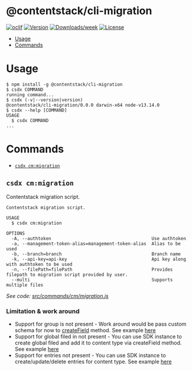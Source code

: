 @contentstack/cli-migration
===========================

[![oclif](https://img.shields.io/badge/cli-oclif-brightgreen.svg)](https://oclif.io)
[![Version](https://img.shields.io/npm/v/@contentstack/cli-migration.svg)](https://npmjs.org/package/@contentstack/cli-migration)
[![Downloads/week](https://img.shields.io/npm/dw/@contentstack/cli-migration.svg)](https://npmjs.org/package/@contentstack/cli-migration)
[![License](https://img.shields.io/npm/l/@contentstack/cli-migration.svg)](https://github.com/***REMOVED***/cli-migration/blob/master/package.json)

<!-- toc -->
* [Usage](#usage)
* [Commands](#commands)
<!-- tocstop -->
# Usage
<!-- usage -->
```sh-session
$ npm install -g @contentstack/cli-migration
$ csdx COMMAND
running command...
$ csdx (-v|--version|version)
@contentstack/cli-migration/0.0.0 darwin-x64 node-v13.14.0
$ csdx --help [COMMAND]
USAGE
  $ csdx COMMAND
...
```
<!-- usagestop -->
# Commands
<!-- commands -->
* [`csdx cm:migration`](#csdx-cmmigration)

## `csdx cm:migration`

Contentstack migration script.

```
Contentstack migration script.

USAGE
  $ csdx cm:migration

OPTIONS
  -A, --authtoken                                      Use authtoken
  -a, --management-token-alias=management-token-alias  Alias to be used
  -b, --branch=branch                                  Branch name
  -k, --api-key=api-key                                Api key along with authtoken to be used
  -n, --filePath=filePath                              Provides filepath to migration script provided by user.
  --multi                                              Supports multiple files
```

_See code: [src/commands/cm/migration.js](https://github.com/***REMOVED***/cli-migration/blob/v0.0.0/src/commands/cm/migration.js)_
<!-- commandsstop -->

### Limitation & work around

* Support for group is not present - Work around would be pass custom schema for now to [createField](packages/contentstack-migration/docs/api-reference.md#fieldcreatefieldfield-opts--field) method. See example [here](packages/contentstack-migration/test/setup/examples/create-ct/create-ct-chaining.js)
* Support for global filed in not present - You can use SDK instance to create global filed and add it to content type via createField method. See example [here](packages/contentstack-migration/test/setup/examples/create-ct/create-ct-chaining.js)
* Support for entries not present - You can use SDK instance to create/update/delete entries for content type. See example [here](packages/contentstack-migration/test/setup/examples/create-ct/create-ct-chaining.js)
